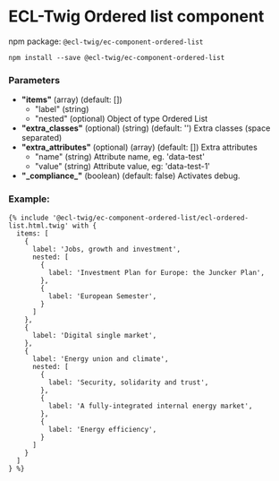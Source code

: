 # ECL-Twig Ordered list component

npm package: `@ecl-twig/ec-component-ordered-list`

```shell
npm install --save @ecl-twig/ec-component-ordered-list
```

### Parameters

- **"items"** (array) (default: [])
  - "label" (string)
  - "nested" (optional) Object of type Ordered List
- **"extra_classes"** (optional) (string) (default: '') Extra classes (space separated)
- **"extra_attributes"** (optional) (array) (default: []) Extra attributes
  - "name" (string) Attribute name, eg. 'data-test'
  - "value" (string) Attribute value, eg: 'data-test-1'
- **"\_compliance\_"** (boolean) (default: false) Activates debug.

### Example:

<!-- prettier-ignore -->
```twig
{% include '@ecl-twig/ec-component-ordered-list/ecl-ordered-list.html.twig' with { 
  items: [ 
    { 
      label: 'Jobs, growth and investment', 
      nested: [ 
        { 
          label: 'Investment Plan for Europe: the Juncker Plan', 
        }, 
        { 
          label: 'European Semester', 
        } 
      ] 
    }, 
    { 
      label: 'Digital single market', 
    }, 
    { 
      label: 'Energy union and climate', 
      nested: [ 
        { 
          label: 'Security, solidarity and trust', 
        }, 
        { 
          label: 'A fully-integrated internal energy market', 
        }, 
        { 
          label: 'Energy efficiency', 
        } 
      ] 
    } 
  ]  
} %}
```
